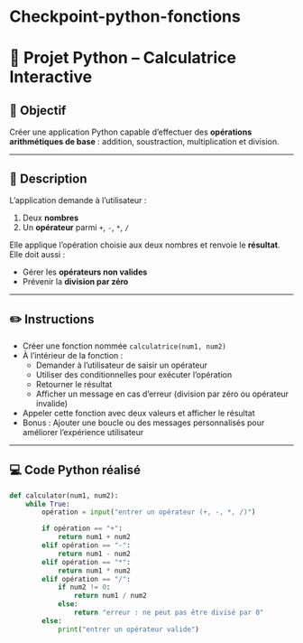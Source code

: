 # Checkpoint-python-fonctions
# 🧮 Projet Python – Calculatrice Interactive

## 🎯 Objectif

Créer une application Python capable d’effectuer des **opérations arithmétiques de base** : addition, soustraction, multiplication et division.

---

## 📌 Description

L’application demande à l’utilisateur :
1. Deux **nombres**
2. Un **opérateur** parmi `+`, `-`, `*`, `/`

Elle applique l’opération choisie aux deux nombres et renvoie le **résultat**. Elle doit aussi :
- Gérer les **opérateurs non valides**
- Prévenir la **division par zéro**

---

## ✏️ Instructions

- Créer une fonction nommée `calculatrice(num1, num2)`
- À l’intérieur de la fonction :
  - Demander à l’utilisateur de saisir un opérateur
  - Utiliser des conditionnelles pour exécuter l’opération
  - Retourner le résultat
  - Afficher un message en cas d’erreur (division par zéro ou opérateur invalide)
- Appeler cette fonction avec deux valeurs et afficher le résultat
- Bonus : Ajouter une boucle ou des messages personnalisés pour améliorer l’expérience utilisateur

---

## 💻 Code Python réalisé

```python
def calculator(num1, num2):
    while True:
        opération = input("entrer un opérateur (+, -, *, /)")

        if opération == "+":
            return num1 + num2
        elif opération == "-":
            return num1 - num2
        elif opération == "*":
            return num1 * num2
        elif opération == "/":
            if num2 != 0:
                return num1 / num2
            else:
                return "erreur : ne peut pas être divisé par 0"
        else:
            print("entrer un opérateur valide")
